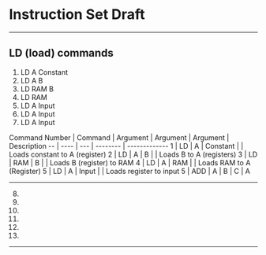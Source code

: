 # Instruction Set Draft #


---

## LD (load) commands
1. LD A Constant
2. LD A B
3. LD RAM B
4. LD RAM
5. LD A Input
6. LD A Input
7. LD A Input

Command Number  | Command | Argument | Argument | Argument | Description
-- | ---- | --- | -------- | -------------
1  |  LD  |  A  | Constant |         | Loads constant to A (register)
2  |  LD  |  A  |    B     |         | Loads B to A (registers)
3  |  LD  | RAM |    B     |         | Loads B (register) to RAM
4  |  LD  |  A  |   RAM    |         | Loads RAM to A (Register)
5  |  LD  |  A  |  Input   |         | Loads register to input
5  |  ADD |  A  |    B     |    C    | A

---

8.
9.
10.
11.
12.
13.

---
